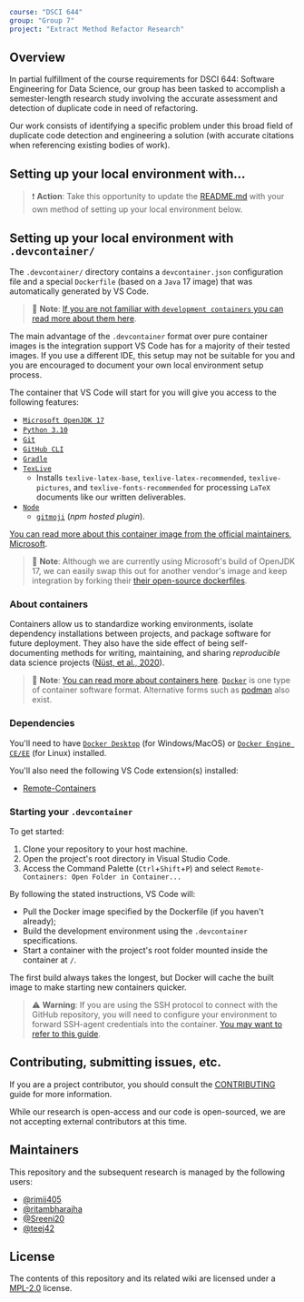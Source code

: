 ```yaml
course: "DSCI 644"
group: "Group 7"
project: "Extract Method Refactor Research"
```

## Overview

In partial fulfillment of the course requirements for DSCI 644: Software Engineering for Data Science, our group has been tasked to accomplish a semester-length research study involving the accurate assessment and detection of duplicate code in need of refactoring.

Our work consists of identifying a specific problem under this broad field of duplicate code detection and engineering a solution (with accurate citations when referencing existing bodies of work).

## Setting up your local environment with...

> :exclamation: **Action**: Take this opportunity to update the [README.md](#) with your own method of setting up your local environment below.

## Setting up your local environment with `.devcontainer/`

The `.devcontainer/` directory contains a `devcontainer.json` configuration file and a special `Dockerfile` (based on a `Java` 17 image) that was automatically generated by VS Code.

> :memo: **Note**: [If you are not familiar with `development containers` you can read more about them here][.devcontainer].

The main advantage of the `.devcontainer` format over pure container images is the integration support VS Code has for a majority of their tested images. If you use a different IDE, this setup may not be suitable for you and you are encouraged to document your own local environment setup process.

The container that VS Code will start for you will give you access to the following features:

- [`Microsoft OpenJDK 17`][java17]
- [`Python 3.10`][python310]
- [`Git`][gitscm]
- [`GitHub CLI`][github.cli]
- [`Gradle`][gradle]
- [`TexLive`](https://www.tug.org/texlive/)
  - Installs `texlive-latex-base`, `texlive-latex-recommended`, `texlive-pictures`, and `texlive-fonts-recommended` for processing `LaTeX` documents like our written deliverables.
- [`Node`][node]
  - [`gitmoji`](https://gitmoji.dev/) (*npm hosted plugin*).

[You can read more about this container image from the official maintainers, Microsoft][java.container].

> :memo: **Note**: Although we are currently using Microsoft's build of OpenJDK 17, we can easily swap this out for another vendor's image and keep integration by forking their [their open-source dockerfiles](https://github.com/microsoft/vscode-dev-containers/blob/main/containers/java/.devcontainer/base.Dockerfile).

### About containers

Containers allow us to standardize working environments, isolate dependency installations between projects, and package software for future deployment. They also have the side effect of being self-documenting methods for writing, maintaining, and sharing _reproducible_ data science projects ([Nüst, et al., 2020][writing.dockerfiles]).

> :memo: **Note**: [You can read more about containers here][.containers]. [`Docker`][docker] is one type of container software format. Alternative forms such as [podman][podman.io] also exist.

### Dependencies

You'll need to have [`Docker Desktop`](https://www.docker.com/products/docker-desktop) (for Windows/MacOS) or [`Docker Engine CE/EE`](https://hub.docker.com/search?offering=community&operating_system=linux&q=&type=edition) (for Linux) installed.

You'll also need the following VS Code extension(s) installed:

- [Remote-Containers][remote.containers]

### Starting your `.devcontainer`

To get started:

1. Clone your repository to your host machine.
2. Open the project's root directory in Visual Studio Code.
3. Access the Command Palette (`Ctrl`+`Shift`+`P`) and select `Remote-Containers: Open Folder in Container...`

By following the stated instructions, VS Code will:

- Pull the Docker image specified by the Dockerfile (if you haven't already);
- Build the development environment using the `.devcontainer` specifications.
- Start a container with the project's root folder mounted inside the container at `/`.

The first build always takes the longest, but Docker will cache the built image to make starting new containers quicker.

> :warning: **Warning**: If you are using the SSH protocol to connect with the GitHub repository, you will need to configure your environment to forward SSH-agent credentials into the container. [You may want to refer to this guide][ssh.devcontainers].

## Contributing, submitting issues, etc.

If you are a project contributor, you should consult the [CONTRIBUTING](CONTRIBUTING.md) guide for more information.

While our research is open-access and our code is open-sourced, we are not accepting external contributors at this time.

## Maintainers

This repository and the subsequent research is managed by the following users:

- [@rimij405](https://github.com/rimij405)
- [@ritambharajha](https://github.com/ritambharajha)
- [@Sreeni20](https://github.com/Sreeni20)
- [@teej42](https://github.com/teej42)

## License

The contents of this repository and its related wiki are
licensed under a [MPL-2.0](LICENSE) license.

[remote.containers]: https://marketplace.visualstudio.com/items?itemName=ms-vscode-remote.remote-containers
[writing.dockerfiles]: https://doi.org/10.1371/journal.pcbi.1008316
[docker]: https://www.docker.com/
[podman.io]: https://podman.io/
[.devcontainer]: https://code.visualstudio.com/docs/remote/containers
[.containers]: https://www.docker.com/resources/what-container
[java.container]: https://github.com/microsoft/vscode-dev-containers/tree/main/containers/java
[ssh.devcontainers]: https://code.visualstudio.com/docs/remote/containers#_sharing-git-credentials-with-your-container
[gitscm]: https://git-scm.com/
[github.cli]: https://cli.github.com/
[python310]: https://www.python.org/downloads/release/python-3100/
[java17]: https://www.microsoft.com/openjdk
[gradle]: https://gradle.org/
[node]: https://nodejs.org/en/
